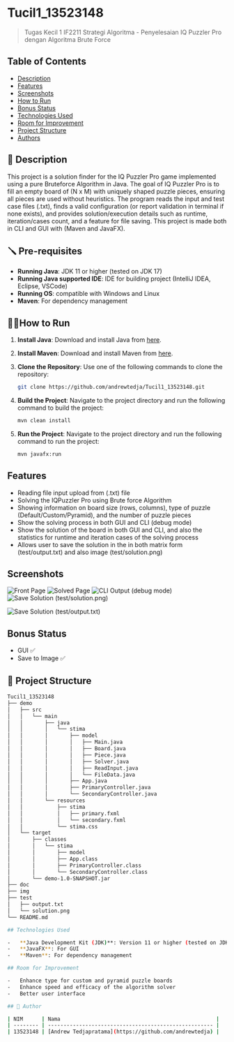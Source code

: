 # Tucil1_13523148

> Tugas Kecil 1 IF2211 Strategi Algoritma - Penyelesaian IQ Puzzler Pro dengan Algoritma Brute Force

## Table of Contents

-   [Description](#description)
-   [Features](#features)
-   [Screenshots](#screenshots)
-   [How to Run](#how-to-run)
-   [Bonus Status](#bonus-status)
-   [Technologies Used](#technologies-used)
-   [Room for Improvement](#room-for-improvement)
-   [Project Structure](#project-structure)
-   [Authors](#authors)

## 📝 Description

This project is a solution finder for the IQ Puzzler Pro game implemented using a pure Bruteforce Algorithm in Java. The goal of IQ Puzzler Pro is to fill an empty board of (N x M) with uniquely shaped puzzle pieces, ensuring all pieces are used without heuristics. The program reads the input and test case files (.txt), finds a valid configuration (or report validation in terminal if none exists), and provides solution/execution details such as runtime, iteration/cases count, and a feature for file saving. This project is made both in CLI and GUI with (Maven and JavaFX).

## 🪛 Pre-requisites

-   **Running Java**: JDK 11 or higher (tested on JDK 17)
-   **Running Java supported IDE**: IDE for building project (IntelliJ IDEA, Eclipse, VSCode)
-   **Running OS**: compatible with Windows and Linux
-   **Maven**: For dependency management

## 🏃‍♂️How to Run

1. **Install Java**: Download and install Java from [here](https://www.oracle.com/java/technologies/downloads/).
2. **Install Maven**: Download and install Maven from [here](https://maven.apache.org/download.cgi).
3. **Clone the Repository**: Use one of the following commands to clone the repository:

    ```bash
    git clone https://github.com/andrewtedja/Tucil1_13523148.git
    ```

4. **Build the Project**: Navigate to the project directory and run the following command to build the project:

    ```bash
    mvn clean install
    ```

5. **Run the Project**: Navigate to the project directory and run the following command to run the project:

    ```bash
    mvn javafx:run
    ```

## Features

-   Reading file input upload from (.txt) file
-   Solving the IQPuzzler Pro using Brute force Algorithm
-   Showing information on board size (rows, columns), type of puzzle (Default/Custom/Pyramid), and the number of puzzle pieces
-   Show the solving process in both GUI and CLI (debug mode)
-   Show the solution of the board in both GUI and CLI, and also the statistics for runtime and iteration cases of the solving process
-   Allows user to save the solution in the in both matrix form (test/output.txt) and also image (test/solution.png)

## Screenshots

![Front Page](./img/front_page.png)
![Solved Page](./img/solved_page.png)
![CLI Output (debug mode)](./img/CLI.png)
![Save Solution (test/solution.png)](./img/save_solution_png.png)

![Save Solution (test/output.txt)](./img/save_output_txt.png)

## Bonus Status

-   GUI ✅
-   Save to Image ✅

## 📁 Project Structure

```bash
Tucil1_13523148
├── demo
│   ├── src
│   │   └── main
│   │       ├── java
│   │       │   └── stima
│   │       │       ├── model
│   │       │       │   ├── Main.java
│   │       │       │   ├── Board.java
│   │       │       │   ├── Piece.java
│   │       │       │   ├── Solver.java
│   │       │       │   ├── ReadInput.java
│   │       │       │   └── FileData.java
│   │       │       ├── App.java
│   │       │       ├── PrimaryController.java
│   │       │       └── SecondaryController.java
│   │       └── resources
│   │           ├── stima
│   │           │   ├── primary.fxml
│   │           │   └── secondary.fxml
│   │           └── stima.css
│   └── target
│       ├── classes
│       │   └── stima
│       │       ├── model
│       │       ├── App.class
│       │       ├── PrimaryController.class
│       │       └── SecondaryController.class
│       └── demo-1.0-SNAPSHOT.jar
├── doc
├── img
├── test
│   ├── output.txt
│   └── solution.png
└── README.md

## Technologies Used

-   **Java Development Kit (JDK)**: Version 11 or higher (tested on JDK 17)
-   **JavaFX**: For GUI
-   **Maven**: For dependency management

## Room for Improvement

-   Enhance type for custom and pyramid puzzle boards
-   Enhance speed and efficacy of the algorithm solver
-   Better user interface

## 🪪 Author

| NIM      | Nama                                                  |
| -------- | ----------------------------------------------------- |
| 13523148 | [Andrew Tedjapratama](https://github.com/andrewtedja) |
```
